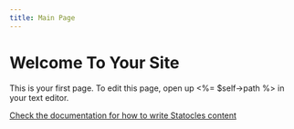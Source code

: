 ```yaml
---
title: Main Page
---
```


# Welcome To Your Site

This is your first page. To edit this page, open up <%= $self->path %>
in your text editor.

[Check the documentation for how to write Statocles
content](http://preaction.me/statocles/pod/Statocles/Help/Content.html)
